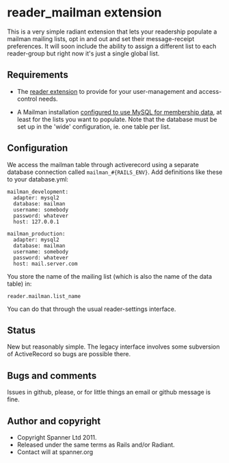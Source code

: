 # reader_mailman extension

This is a very simple radiant extension that lets your readership populate a mailman mailing lists, opt in and out and set their message-receipt preferences. It will soon include the ability to assign a different list to each reader-group but right now it's just a single global list.

## Requirements

* The [reader extension](https://github.com/spanner/radiant-reader-extension) to provide for your user-management and access-control needs.

* A Mailman installation [configured to use MySQL for membership data](http://loeki.tv/log/archives/81-Setting-up-Mailman-to-store-members-in-a-MySQL-database.html), at least for the lists you want to populate. Note that the database must be set up in the 'wide' configuration, ie. one table per list.

## Configuration

We access the mailman table through activerecord using a separate database connection called `mailman_#{RAILS_ENV}`. Add definitions like these to your database.yml:

    mailman_development:
      adapter: mysql2
      database: mailman
      username: somebody
      password: whatever
      host: 127.0.0.1
    
    mailman_production:
      adapter: mysql2
      database: mailman
      username: somebody
      password: whatever
      host: mail.server.com

You store the name of the mailing list (which is also the name of the data table) in:

    reader.mailman.list_name
    
You can do that through the usual reader-settings interface.

## Status

New but reasonably simple. The legacy interface involves some subversion of ActiveRecord so bugs are possible there.

## Bugs and comments

Issues in github, please, or for little things an email or github message is fine.

## Author and copyright

* Copyright Spanner Ltd 2011.
* Released under the same terms as Rails and/or Radiant.
* Contact will at spanner.org
